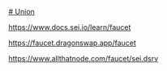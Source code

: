 [# Union](https://app.union.build/)

https://www.docs.sei.io/learn/faucet

https://faucet.dragonswap.app/faucet

https://www.allthatnode.com/faucet/sei.dsrv

